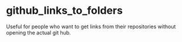 # github_links_to_folders
Useful for people who want to get links from their repositories without opening the actual git hub.
